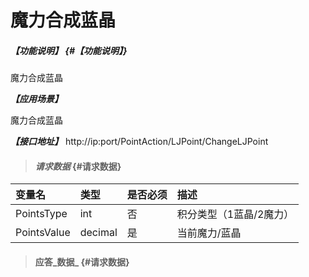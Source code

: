 # 魔力合成蓝晶

##### _【功能说明】_ {#【功能说明】}

魔力合成蓝晶

_**【应用场景】**_

魔力合成蓝晶


_**【接口地址】**_
http://ip:port/PointAction/LJPoint/ChangeLJPoint


> #### _请求数据_ {#请求数据}

| 变量名 | 类型 | 是否必须 | 描述 |
| :--- | :--- | :--- | :--- |
| PointsType| int | 否 |积分类型（1蓝晶/2魔力） |
| PointsValue| decimal| 是 | 当前魔力/蓝晶|







> #### 应答_数据_ {#请求数据}



